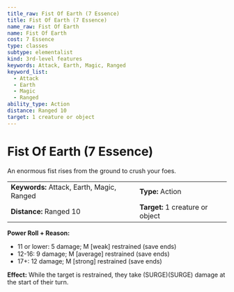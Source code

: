 ```yaml
---
title_raw: Fist Of Earth (7 Essence)
title: Fist Of Earth (7 Essence)
name_raw: Fist Of Earth
name: Fist Of Earth
cost: 7 Essence
type: classes
subtype: elementalist
kind: 3rd-level features
keywords: Attack, Earth, Magic, Ranged
keyword_list:
  - Attack
  - Earth
  - Magic
  - Ranged
ability_type: Action
distance: Ranged 10
target: 1 creature or object
---
```


# Fist Of Earth (7 Essence)

An enormous fist rises from the ground to crush your foes.

|                                            |                                  |
| :----------------------------------------- | :------------------------------- |
| **Keywords:** Attack, Earth, Magic, Ranged | **Type:** Action                 |
| **Distance:** Ranged 10                    | **Target:** 1 creature or object |

**Power Roll + Reason:**

- 11 or lower: 5 damage; M \[weak\] restrained (save ends)
- 12-16: 9 damage; M \[average\] restrained (save ends)
- 17+: 12 damage; M \[strong\] restrained (save ends)

**Effect:** While the target is restrained, they take (SURGE)(SURGE) damage at the start of their turn.
